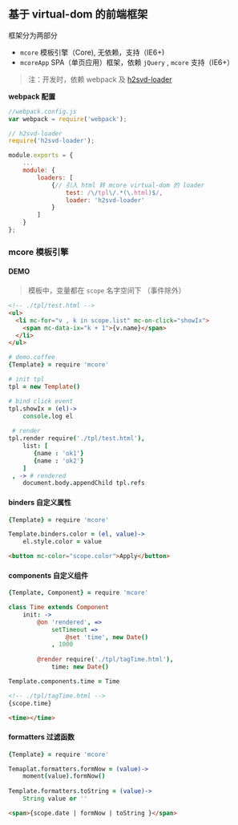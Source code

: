 ## 基于 virtual-dom 的前端框架



 框架分为两部分

* `mcore` 模板引擎（Core),  无依赖，支持（IE6+)
* `mcoreApp` SPA（单页应用）框架，依赖 `jQuery` , `mcore` 支持（IE6+）

> 注：开发时，依赖 webpack 及 [h2svd-loader](https://www.npmjs.com/package/h2svd-loader)

**webpack 配置**

``` javascript
//webpack.config.js
var webpack = require('webpack');

// h2svd-loader
require('h2svd-loader');

module.exports = {
    ...
    module: {
        loaders: [
            {// 引入 html 转 mcore virtual-dom 的 loader
  				test: /\/tpl\/.*(\.html)$/, 
                loader: 'h2svd-loader' 
			}
        ]
    }
};
```





### mcore 模板引擎

#### DEMO

> 模板中，变量都在 `scope` 名字空间下 （事件除外）

``` html
<!-- ./tpl/test.html -->
<ul>
  <li mc-for="v , k in scope.list" mc-on-click="showIx">
    <span mc-data-ix="k + 1">{v.name}</span>
  </li>
</ul>
```

``` coffeescript
# demo.coffee
{Template} = require 'mcore'

# init tpl
tpl = new Template()

# bind click event
tpl.showIx = (el)->
	console.log el
    
 # render
tpl.render require('./tpl/test.html'),
	list: [
       {name : 'ok1'}
       {name : 'ok2'}
	]
 , -> # rendered
    document.body.appendChild tpl.refs
```



#### binders 自定义属性

``` coffeescript
{Template} = require 'mcore'

Template.binders.color = (el, value)->
	el.style.color = value
```

``` html
<button mc-color="scope.color">Apply</button>
```



#### components 自定义组件

``` coffeescript
{Template, Component} = require 'mcore'

class Time extends Component
    init: ->
        @on 'rendered', =>
            setTimeout =>
                @set 'time', new Date()
            , 1000
            
        @render require('./tpl/tagTime.html'),
            time: new Date()

Template.components.time = Time
```

``` html
<!-- ./tpl/tagTime.html -->
{scope.time}
```

``` html
<time></time>
```



#### formatters 过滤函数

``` coffeescript
{Template} = require 'mcore'

Temaplat.formatters.formNow = (value)->
	moment(value).formNow()
    
Template.formatters.toString = (value)->
	String value or ''
```

``` html
<span>{scope.date | formNow | toString }</span>
```

